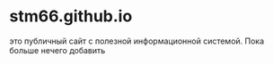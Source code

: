 # stm66.github.io
это публичный сайт с полезной информационной системой.
Пока больше нечего добавить
